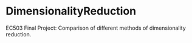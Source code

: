 # DimensionalityReduction
EC503 Final Project: Comparison of different methods of dimensionality reduction.
